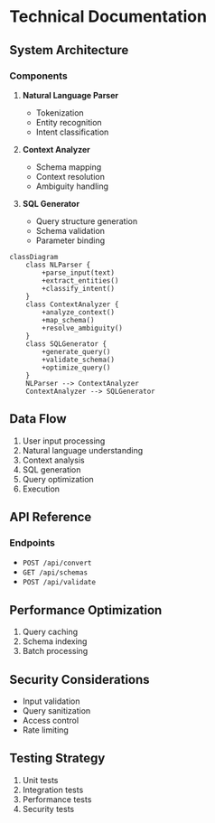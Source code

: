 # Technical Documentation

## System Architecture

### Components

1. **Natural Language Parser**

   - Tokenization
   - Entity recognition
   - Intent classification

2. **Context Analyzer**

   - Schema mapping
   - Context resolution
   - Ambiguity handling

3. **SQL Generator**
   - Query structure generation
   - Schema validation
   - Parameter binding

```mermaid
classDiagram
    class NLParser {
        +parse_input(text)
        +extract_entities()
        +classify_intent()
    }
    class ContextAnalyzer {
        +analyze_context()
        +map_schema()
        +resolve_ambiguity()
    }
    class SQLGenerator {
        +generate_query()
        +validate_schema()
        +optimize_query()
    }
    NLParser --> ContextAnalyzer
    ContextAnalyzer --> SQLGenerator
```

## Data Flow

1. User input processing
2. Natural language understanding
3. Context analysis
4. SQL generation
5. Query optimization
6. Execution

## API Reference

### Endpoints

- `POST /api/convert`
- `GET /api/schemas`
- `POST /api/validate`

## Performance Optimization

1. Query caching
2. Schema indexing
3. Batch processing

## Security Considerations

- Input validation
- Query sanitization
- Access control
- Rate limiting

## Testing Strategy

1. Unit tests
2. Integration tests
3. Performance tests
4. Security tests
